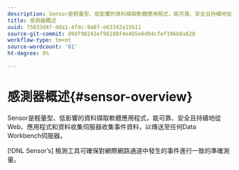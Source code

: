 ```yaml
---
description: Sensor是輕量型、低影響的資料擷取軟體應用程式，能可靠、安全且持續地從Web、應用程式和資料收集伺服器收集事件資料，以傳送至任何Data Workbench伺服器。
title: 感測器概述
uuid: 75833d47-dda1-4fdc-9a07-e63342a15b11
source-git-commit: d9df90242ef96188f4e4b5e6d04cfef196b0a628
workflow-type: tm+mt
source-wordcount: '81'
ht-degree: 0%

---
```



# 感測器概述{#sensor-overview}

Sensor是輕量型、低影響的資料擷取軟體應用程式，能可靠、安全且持續地從Web、應用程式和資料收集伺服器收集事件資料，以傳送至任何Data Workbench伺服器。

[!DNL Sensor’s] 檢測工具可確保對網際網路通道中發生的事件進行一致的準確測量。
